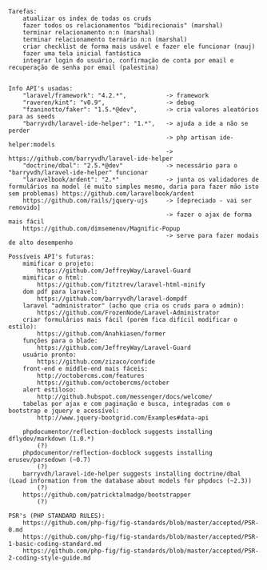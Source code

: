 
    Tarefas:
        atualizar os index de todas os cruds
        fazer todos os relacionamentos "bidirecionais" (marshal)
        terminar relacionamento n:n (marshal)
        terminar relacionamento ternário n:n (marshal)
        criar checklist de forma mais usável e fazer ele funcionar (nauj)
        fazer uma tela inicial fantástica
        integrar login do usuário, confirmação de conta por email e recuperação de senha por email (palestina)


    Info API's usadas:
        "laravel/framework": "4.2.*",           -> framework
        "raveren/kint": "v0.9",                 -> debug
        "fzaninotto/faker": "1.5.*@dev",        -> cria valores aleatórios para as seeds
        "barryvdh/laravel-ide-helper": "1.*",   -> ajuda a ide a não se perder
                                                -> php artisan ide-helper:models
                                                -> https://github.com/barryvdh/laravel-ide-helper
        "doctrine/dbal": "2.5.*@dev"            -> necessário para o "barryvdh/laravel-ide-helper" funcionar
        "laravelbook/ardent": "2.*"             -> junta os validadores de formulários na model (é muito simples mesmo, daria para fazer mão isto sem problemas) https://github.com/laravelbook/ardent
        https://github.com/rails/jquery-ujs     -> [depreciado - vai ser removido]
                                                -> fazer o ajax de forma mais fácil
        https://github.com/dimsemenov/Magnific-Popup
                                                -> serve para fazer modais de alto desempenho

    Possíveis API's futuras:
        mimificar o projeto:
            https://github.com/JeffreyWay/Laravel-Guard
        mimificar o html:
            https://github.com/fitztrev/laravel-html-minify
        dom pdf para laravel:
            https://github.com/barryvdh/laravel-dompdf
        laravel "administrator" (acho que cria os cruds para o admin):
            https://github.com/FrozenNode/Laravel-Administrator
        criar formulários mais fácil (porém fica difícil modificar o estilo):
            https://github.com/Anahkiasen/former
        funções para o blade:
            https://github.com/JeffreyWay/Laravel-Guard
        usuário pronto:
            https://github.com/zizaco/confide
        front-end e middle-end mais fáceis:
            http://octobercms.com/features
            https://github.com/octobercms/october
        alert estiloso:
            http://github.hubspot.com/messenger/docs/welcome/
        tabelas por ajax e com paginação e busca, integradas com o bootstrap e jquery e acessível:
            http://www.jquery-bootgrid.com/Examples#data-api

        phpdocumentor/reflection-docblock suggests installing dflydev/markdown (1.0.*)
            (?)
        phpdocumentor/reflection-docblock suggests installing erusev/parsedown (~0.7)
            (?)
        barryvdh/laravel-ide-helper suggests installing doctrine/dbal (Load information from the database about models for phpdocs (~2.3))
            (?)
        https://github.com/patricktalmadge/bootstrapper
            (?)

    PSR's (PHP STANDARD RULES):
        https://github.com/php-fig/fig-standards/blob/master/accepted/PSR-0.md
        https://github.com/php-fig/fig-standards/blob/master/accepted/PSR-1-basic-coding-standard.md
        https://github.com/php-fig/fig-standards/blob/master/accepted/PSR-2-coding-style-guide.md